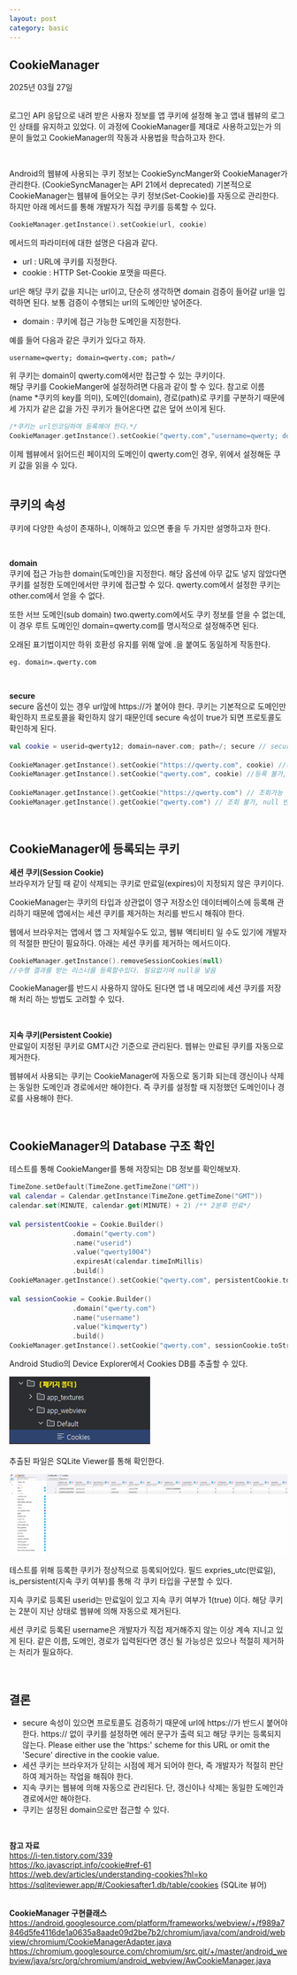 ```yaml
---
layout: post
category: basic
---
```


## CookieManager

2025년 03월 27일   
</br>

로그인 API 응답으로 내려 받은 사용자 정보를 앱 쿠키에 설정해 놓고 앱내 웹뷰의 로그인 상태를 유지하고 있었다.
이 과정에 CookieManager를 제대로 사용하고있는가 의문이 들었고 CookieManager의 작동과 사용법을 학습하고자 한다.  

</br>

Android의 웹뷰에 사용되는 쿠키 정보는 CookieSyncManger와 CookieManager가 관리한다. (CookieSyncManager는 API 21에서 deprecated) 
기본적으로 CookieManager는 웹뷰에 들어오는 쿠키 정보(Set-Cookie)를 자동으로 관리한다. 하지만 아래 메서드를 통해 개발자가 직접 쿠키를 등록할 수 있다.   

```kotlin
CookieManager.getInstance().setCookie(url, cookie)
```

메서드의 파라미터에 대한 설명은 다음과 같다.  

- url : URL에 쿠키를 지정한다.
- cookie : HTTP Set-Cookie 포맷을 따른다.
 

url은 해당 쿠키 값을 지니는 url이고, 단순히 생각하면 domain 검증이 들어갈 url을 입력하면 된다. 보통 검증이 수행되는 url의 도메인만 넣어준다.  

- domain : 쿠키에 접근 가능한 도메인을 지정한다.

예를 들어 다음과 같은 쿠키가 있다고 하자.

```
username=qwerty; domain=qwerty.com; path=/ 
```

위 쿠키는 domain이 qwerty.com에서만 접근할 수 있는 쿠키이다.  
해당 쿠키를 CookieManger에 설정하려면 다음과 같이 할 수 있다. 참고로 이름(name *쿠키의 key를 의미), 도메인(domain), 경로(path)로 쿠키를 구분하기 때문에 세 가지가 같은 값을 가진 쿠키가 들어온다면 값은 덮어 쓰이게 된다.  

```kotlin
/*쿠키는 url인코딩하여 등록해야 한다.*/
CookieManager.getInstance().setCookie("qwerty.com","username=qwerty; domain=qwerty.com; path=/")
```

이제 웹뷰에서 읽어드린 페이지의 도메인이 qwerty.com인 경우, 위에서 설정해둔 쿠키 값을 읽을 수 있다.  
<br/>

## 쿠키의 속성
쿠키에 다양한 속성이 존재하나, 이해하고 있으면 좋을 두 가지만 설명하고자 한다.
   
<br/>
  
**domain**  
쿠키에 접근 가능한 domain(도메인)을 지정한다. 해당 옵션에 아무 값도 넣지 않았다면 쿠키를 설정한 도메인에서만 쿠키에 접근할 수 있다. qwerty.com에서 설정한 쿠키는 other.com에서 얻을 수 없다. 

또한 서브 도메인(sub domain) two.qwerty.com에서도 쿠키 정보를 얻을 수 없는데, 이 경우 루트 도메인인 domain=qwerty.com를 명시적으로 설정해주면 된다.

오래된 표기법이지만 하위 호환성 유지를 위해 앞에 .을 붙여도 동일하게 작동한다.   
``` 
eg. domain=.qwerty.com   
```
   
<br/>
  
**secure**  
secure 옵션이 있는 경우 url앞에 https://가 붙어야 한다. 쿠키는 기본적으로 도메인만 확인하지 프로토콜을 확인하지 않기 때문인데 secure 속성이 true가 되면 프로토콜도 확인하게 된다. 

```kotlin
val cookie = userid=qwerty12; domain=naver.com; path=/; secure // secure 속성을 지닌 쿠키

CookieManager.getInstance().setCookie("https://qwerty.com", cookie) //등록 가능
CookieManager.getInstance().setCookie("qwerty.com", cookie) //등록 불가, 안됨

CookieManager.getInstance().getCookie("https://qwerty.com") // 조회가능
CookieManager.getInstance().getCookie("qwerty.com") // 조회 불가, null 반환
```
<br/>

## CookieManager에 등록되는 쿠키

**세션 쿠키(Session Cookie)**  
브라우저가 닫힐 때 같이 삭제되는 쿠키로 만료일(expires)이 지정되지 않은 쿠키이다.  

CookieManager는 쿠키의 타입과 상관없이 영구 저장소인 데이터베이스에 등록해 관리하기 때문에 앱에서는 세션 쿠키를 제거하는 처리를 반드시 해줘야 한다.

웹에서 브라우저는 앱에서 앱 그 자체일수도 있고, 웹뷰 액티비티 일 수도 있기에 개발자의 적절한 판단이 필요하다. 아래는 세션 쿠키를 제거하는 메서드이다. 

```kotlin
CookieManager.getInstance().removeSessionCookies(null) 
//수행 결과를 받는 리스너를 등록할수있다. 필요없기에 null을 넣음
```

CookieManager를 반드시 사용하지 않아도 된다면  앱 내 메모리에 세션 쿠키를 저장해 처리 하는 방법도 고려할 수 있다.   
   
<br/>

**지속 쿠키(Persistent Cookie)**  
만료일이 지정된 쿠키로 GMT시간 기준으로 관리된다. 웹뷰는 만료된 쿠키를 자동으로 제거한다. 

웹뷰에서 사용되는 쿠키는 CookieManager에 자동으로 동기화 되는데 갱신이나 삭제는 동일한 도메인과 경로에서만 해야한다. 즉 쿠키를 설정할 때 지정했던 도메인이나 경로를 사용해야 한다. 
  
<br/>

## CookieManager의 Database 구조 확인
테스트를 통해 CookieManger를 통해 저장되는 DB 정보를 확인해보자.

```kotlin
TimeZone.setDefault(TimeZone.getTimeZone("GMT"))
val calendar = Calendar.getInstance(TimeZone.getTimeZone("GMT"))
calendar.set(MINUTE, calendar.get(MINUTE) + 2) /** 2분후 만료*/

val persistentCookie = Cookie.Builder()
                .domain("qwerty.com")
                .name("userid")
                .value("qwerty1004")
                .expiresAt(calendar.timeInMillis)
                .build()
CookieManager.getInstance().setCookie("qwerty.com", persistentCookie.toString())

val sessionCookie = Cookie.Builder()
                .domain("qwerty.com")
                .name("username")
                .value("kimqwerty")
                .build()
CookieManager.getInstance().setCookie("qwerty.com", sessionCookie.toString())
```

Android Studio의 Device Explorer에서 Cookies DB를 추출할 수 있다.

![image](/public/img/cookie01.png)   
</br>
추출된 파일은 SQLite Viewer를 통해 확인한다.   

![image](/public/img/cookie02.png)

테스트를 위해 등록한 쿠키가 정상적으로 등록되어있다. 
필드 expries_utc(만료일), is_persistent(지속 쿠키 여부)를 통해 각 쿠키 타입을 구분할 수 있다.

지속 쿠키로 등록된 userid는 만료일이 있고 지속 쿠키 여부가 1(true) 이다. 해당 쿠키는 2분이 지난 상태로 웹뷰에 의해 자동으로 제거된다.  

세션 쿠키로 등록된 username은 개발자가 직접 제거해주지 않는 이상 계속 지니고 있게 된다. 
같은 이름, 도메인, 경로가 입력된다면 갱신 될 가능성은 있으나 적절히 제거하는 처리가 필요하다.
   
<br/>
  
## 결론

- secure 속성이 있으면 프로토콜도 검증하기 때문에 url에 https://가 반드시 붙어야 한다.
https:// 없이 쿠키를 설정하면 에러 문구가 출력 되고 해당 쿠키는 등록되지 않는다. 
Please either use the 'https:' scheme for this URL or omit the 'Secure' directive in the cookie value.
- 세션 쿠키는 브라우저가 닫히는 시점에 제거 되어야 한다, 즉 개발자가 적절히 판단하여 제거하는 작업을 해줘야 한다.
- 지속 쿠키는 웹뷰에 의해 자동으로 관리된다. 단, 갱신이나 삭제는 동일한 도메인과 경로에서만 해야한다.
- 쿠키는 설정된 domain으로만 접근할 수 있다.

<br/>

**참고 자료**  
https://i-ten.tistory.com/339  
https://ko.javascript.info/cookie#ref-61  
https://web.dev/articles/understanding-cookies?hl=ko   
https://sqliteviewer.app/#/Cookiesafter1.db/table/cookies (SQLite 뷰어)  
<br/>

**CookieManager 구현클래스**  
https://android.googlesource.com/platform/frameworks/webview/+/f989a7846d5fe4116de1a0635a8aade09d2be7b2/chromium/java/com/android/webview/chromium/CookieManagerAdapter.java
https://chromium.googlesource.com/chromium/src.git/+/master/android_webview/java/src/org/chromium/android_webview/AwCookieManager.java
